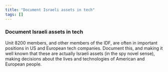 ```yaml
---
title: "Document Israeli assets in tech"
tags: []
---
```


### Document Israeli assets in tech

Unit 8200 members, and other members of the IDF, are often in important positions in US and European tech companies. Document this, and making it well known that these are actually Israeli assets (in the spy novel sense), making decisions about the lives and technologies of American and European people.
